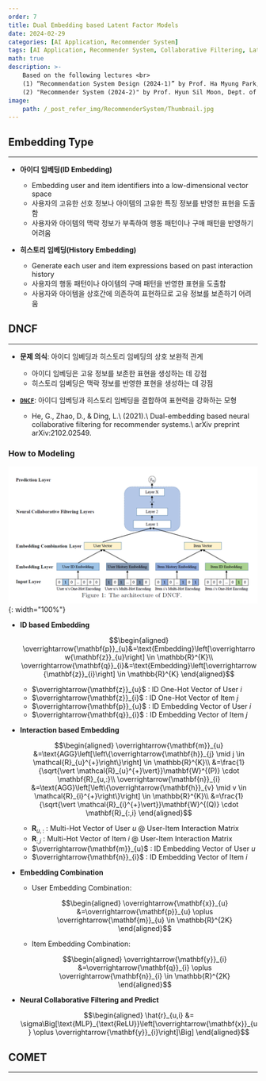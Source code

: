 ```yaml
---
order: 7
title: Dual Embedding based Latent Factor Models
date: 2024-02-29
categories: [AI Application, Recommender System]
tags: [AI Application, Recommender System, Collaborative Filtering, Latent Factor Model, MLP]
math: true
description: >-
    Based on the following lectures <br>
    (1) “Recommendation System Design (2024-1)” by Prof. Ha Myung Park, Dept. of Artificial Intelligence. College of SW, Kookmin Univ. <br>
    (2) "Recommender System (2024-2)" by Prof. Hyun Sil Moon, Dept. of Data Science, The Grad. School, Kookmin Univ.
image:
    path: /_post_refer_img/RecommenderSystem/Thumbnail.jpg
---
```


## Embedding Type
-----

- **아이디 임베딩(ID Embedding)**
    - Embedding user and item identifiers into a low-dimensional vector space
    - 사용자의 고유한 선호 정보나 아이템의 고유한 특징 정보를 반영한 표현을 도출함
    - 사용자와 아이템의 맥락 정보가 부족하여 행동 패턴이나 구매 패턴을 반영하기 어려움

- **히스토리 임베딩(History Embedding)**
    - Generate each user and item expressions based on past interaction history
    - 사용자의 행동 패턴이나 아이템의 구매 패턴을 반영한 표현을 도출함
    - 사용자와 아이템을 상호간에 의존하여 표현하므로 고유 정보를 보존하기 어려움

## DNCF
-----

- **문제 의식**: 아이디 임베딩과 히스토리 임베딩의 상호 보완적 관계
    - 아이디 임베딩은 고유 정보를 보존한 표현을 생성하는 데 강점
    - 히스토리 임베딩은 맥락 정보를 반영한 표현을 생성하는 데 강점

- [**`DNCF`**](https://doi.org/10.48550/arXiv.2102.02549): 아이디 임베딩과 히스토리 임베딩을 결합하여 표현력을 강화하는 모형
    - He, G., Zhao, D., & Ding, L.\\
    (2021).\\
    Dual-embedding based neural collaborative filtering for recommender systems.\\
    arXiv preprint arXiv:2102.02549.

### How to Modeling

![03](/_post_refer_img/RecommenderSystem/07-01.png){: width="100%"}

- **ID based Embedding**

    $$\begin{aligned}
    \overrightarrow{\mathbf{p}}_{u}&=\text{Embedding}\left[\overrightarrow{\mathbf{z}}_{u}\right] \in \mathbb{R}^{K}\\
    \overrightarrow{\mathbf{q}}_{i}&=\text{Embedding}\left[\overrightarrow{\mathbf{z}}_{i}\right] \in \mathbb{R}^{K}
    \end{aligned}$$

    - $\overrightarrow{\mathbf{z}}_{u}$ : ID One-Hot Vector of User $i$
    - $\overrightarrow{\mathbf{z}}_{i}$ : ID One-Hot Vector of Item $j$
    - $\overrightarrow{\mathbf{p}}_{u}$ : ID Embedding Vector of User $i$
    - $\overrightarrow{\mathbf{q}}_{i}$ : ID Embedding Vector of Item $j$

- **Interaction based Embedding**

    $$\begin{aligned}
    \overrightarrow{\mathbf{m}}_{u}
    &=\text{AGG}\left[\left\{\overrightarrow{\mathbf{h}}_{j} \mid j \in \mathcal{R}_{u}^{+}\right\}\right] \in \mathbb{R}^{K}\\
    &=\frac{1}{\sqrt{\vert \mathcal{R}_{u}^{+}\vert}}\mathbf{W}^{(P)} \cdot \mathbf{R}_{u,:}\\
    \overrightarrow{\mathbf{n}}_{i}
    &=\text{AGG}\left[\left\{\overrightarrow{\mathbf{h}}_{v} \mid v \in \mathcal{R}_{i}^{+}\right\}\right] \in \mathbb{R}^{K}\\
    &=\frac{1}{\sqrt{\vert \mathcal{R}_{i}^{+}\vert}}\mathbf{W}^{(Q)} \cdot \mathbf{R}_{:,i}
    \end{aligned}$$

    - $\mathbf{R}_{u,:}$ : Multi-Hot Vector of User $u$ @ User-Item Interaction Matrix
    - $\mathbf{R}_{:,i}$ : Multi-Hot Vector of Item $i$ @ User-Item Interaction Matrix
    - $\overrightarrow{\mathbf{m}}_{u}$ : ID Embedding Vector of User $u$
    - $\overrightarrow{\mathbf{n}}_{i}$ : ID Embedding Vector of Item $i$

- **Embedding Combination**
    - User Embedding Combination:

        $$\begin{aligned}
        \overrightarrow{\mathbf{x}}_{u}
        &=\overrightarrow{\mathbf{p}}_{u} \oplus \overrightarrow{\mathbf{m}}_{u} \in \mathbb{R}^{2K}
        \end{aligned}$$

    - Item Embedding Combination:

        $$\begin{aligned}
        \overrightarrow{\mathbf{y}}_{i}
        &=\overrightarrow{\mathbf{q}}_{i} \oplus \overrightarrow{\mathbf{n}}_{i} \in \mathbb{R}^{2K}
        \end{aligned}$$

- **Neural Collaborative Filtering and Predict**

    $$\begin{aligned}
    \hat{r}_{u,i} &= \sigma\Big[\text{MLP}_{\text{ReLU}}\left[\overrightarrow{\mathbf{x}}_{u} \oplus \overrightarrow{\mathbf{y}}_{i}\right]\Big]
    \end{aligned}$$

## COMET
-----